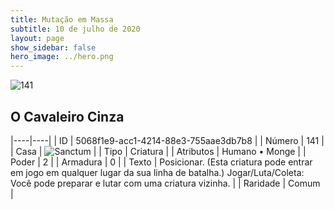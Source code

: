```yaml
---
title: Mutação em Massa
subtitle: 10 de julho de 2020
layout: page
show_sidebar: false
hero_image: ../hero.png
---
```


![141](https://cdn.keyforgegame.com/media/card_front/pt/479_141_5J6G44JM8MGX_pt.png)

## O Cavaleiro Cinza

|----|----|
| ID | 5068f1e9-acc1-4214-88e3-755aae3db7b8 |
| Número | 141 |
| Casa | ![Sanctum](https://archonarcana.com/images/thumb/c/c7/Sanctum.png/22px-Sanctum.png "Santuário") |
| Tipo | Criatura |
| Atributos | Humano • Monge |
| Poder | 2 |
| Armadura | 0 |
| Texto | Posicionar. (Esta criatura pode entrar   em jogo em qualquer lugar da sua linha de batalha.)  Jogar/Luta/Coleta: Você pode preparar e lutar com uma criatura vizinha. |
| Raridade | Comum |
